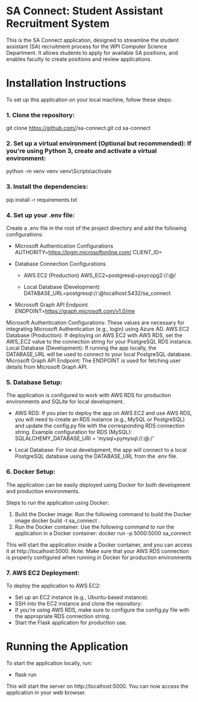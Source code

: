 # SA Connect: Student Assistant Recruitment System
This is the SA Connect application, designed to streamline the student assistant (SA) recruitment process for the WPI Computer Science Department. 
It allows students to apply for available SA positions, and enables faculty to create positions and review applications.

# Installation Instructions
To set up this application on your local machine, follow these steps:

### 1. Clone the repository:
git clone https://github.com/<your-username>/sa-connect.git
cd sa-connect

### 2. Set up a virtual environment (Optional but recommended): If you're using Python 3, create and activate a virtual environment:
python -m venv venv
venv\Scripts\activate

### 3. Install the dependencies:
pip install -r requirements.txt

### 4. Set up your .env file:
Create a .env file in the root of the project directory and add the following configurations:

- Microsoft Authentication Configurations
  AUTHORITY=https://login.microsoftonline.com/<tenant-id>
  CLIENT_ID=<your-client-id>

- Database Connection Configurations
  - AWS EC2 (Production)
    AWS_EC2=postgresql+psycopg2://<username>:<password>@<aws-rds-endpoint>/<database-name>

  - Local Database (Development)
    DATABASE_URL=postgresql://<username>:<password>@localhost:5432/sa_connect

- Microsoft Graph API Endpoint
  ENDPOINT=https://graph.microsoft.com/v1.0/me

Microsoft Authentication Configurations: These values are necessary for integrating Microsoft Authentication (e.g., login) using Azure AD.
AWS EC2 Database (Production): If deploying on AWS EC2 with AWS RDS, set the AWS_EC2 value to the connection string for your PostgreSQL RDS instance.
Local Database (Development): If running the app locally, the DATABASE_URL will be used to connect to your local PostgreSQL database.
Microsoft Graph API Endpoint: The ENDPOINT is used for fetching user details from Microsoft Graph API.

### 5. Database Setup:
The application is configured to work with AWS RDS for production environments and SQLite for local development.

- AWS RDS:
  If you plan to deploy the app on AWS EC2 and use AWS RDS, you will need to create an RDS instance (e.g., MySQL or PostgreSQL) and update the config.py file with the corresponding RDS connection string.
  Example configuration for RDS (MySQL):
    SQLALCHEMY_DATABASE_URI = 'mysql+pymysql://<username>:<password>@<hostname>:<port>/<database>'

- Local Database:
  For local development, the app will connect to a local PostgreSQL database using the DATABASE_URL from the .env file.

### 6. Docker Setup:
The application can be easily deployed using Docker for both development and production environments.

Steps to run the application using Docker:
1. Build the Docker image: Run the following command to build the Docker image
  docker build -t sa_connect .
2. Run the Docker container: Use the following command to run the application in a Docker container:
  docker run -p 5000:5000 sa_connect

This will start the application inside a Docker container, and you can access it at http://localhost:5000.
Note: Make sure that your AWS RDS connection is properly configured when running in Docker for production environments

### 7. AWS EC2 Deployment:
To deploy the application to AWS EC2:
- Set up an EC2 instance (e.g., Ubuntu-based instance).
- SSH into the EC2 instance and clone the repository:
- If you're using AWS RDS, make sure to configure the config.py file with the appropriate RDS connection string.
- Start the Flask application for production use.

# Running the Application
To start the application locally, run:
- flask run

This will start the server on http://localhost:5000. You can now access the application in your web browser.
